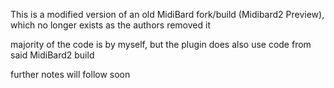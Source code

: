 
This is a modified version of an old MidiBard fork/build (Midibard2 Preview), which no longer exists as the authors removed it

majority of the code is by myself, but the plugin does also use code from said MidiBard2 build

further notes will follow soon

